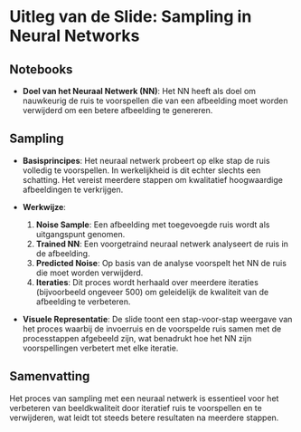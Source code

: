 # Uitleg van de Slide: Sampling in Neural Networks

## Notebooks
- **Doel van het Neuraal Netwerk (NN)**: Het NN heeft als doel om nauwkeurig de ruis te voorspellen die van een afbeelding moet worden verwijderd om een betere afbeelding te genereren.

## Sampling
- **Basisprincipes**: Het neuraal netwerk probeert op elke stap de ruis volledig te voorspellen. In werkelijkheid is dit echter slechts een schatting. Het vereist meerdere stappen om kwalitatief hoogwaardige afbeeldingen te verkrijgen.

- **Werkwijze**:
  1. **Noise Sample**: Een afbeelding met toegevoegde ruis wordt als uitgangspunt genomen.
  2. **Trained NN**: Een voorgetraind neuraal netwerk analyseert de ruis in de afbeelding.
  3. **Predicted Noise**: Op basis van de analyse voorspelt het NN de ruis die moet worden verwijderd.
  4. **Iteraties**: Dit proces wordt herhaald over meerdere iteraties (bijvoorbeeld ongeveer 500) om geleidelijk de kwaliteit van de afbeelding te verbeteren.

- **Visuele Representatie**: De slide toont een stap-voor-stap weergave van het proces waarbij de invoerruis en de voorspelde ruis samen met de processtappen afgebeeld zijn, wat benadrukt hoe het NN zijn voorspellingen verbetert met elke iteratie.

## Samenvatting
Het proces van sampling met een neuraal netwerk is essentieel voor het verbeteren van beeldkwaliteit door iteratief ruis te voorspellen en te verwijderen, wat leidt tot steeds betere resultaten na meerdere stappen.